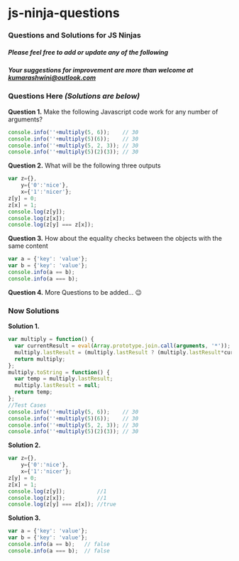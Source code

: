 # js-ninja-questions

### Questions and Solutions for JS Ninjas

##### Please feel free to add or update any of the following
##### Your suggestions for improvement are more than welcome at kumarashwini@outlook.com












### Questions Here *(Solutions are below)*

**Question 1.** Make the following Javascript code work for any number of arguments?

```javascript
console.info(''+multiply(5, 6));    // 30
console.info(''+multiply(5)(6));    // 30
console.info(''+multiply(5, 2, 3)); // 30
console.info(''+multiply(5)(2)(3)); // 30
```

**Question 2.**  What will be the following three outputs

```javascript
var z={},
    y={'0':'nice'},
    x={'1':'nicer'};
z[y] = 0;
z[x] = 1;
console.log(z[y]);
console.log(z[x]);
console.log(z[y] === z[x]);
```

**Question 3.**  How about the equality checks between the objects with the same content

```javascript
var a = {'key': 'value'};
var b = {'key': 'value'};
console.info(a == b);
console.info(a === b);
```

**Question 4.**  More Questions to be added... :wink:












### Now Solutions

**Solution 1.**

```javascript
var multiply = function() {
  var currentResult = eval(Array.prototype.join.call(arguments, '*'));
  multiply.lastResult = (multiply.lastResult ? (multiply.lastResult*currentResult) : currentResult);
  return multiply;
};
multiply.toString = function() {
  var temp = multiply.lastResult;
  multiply.lastResult = null;
  return temp;
};
//Test Cases
console.info(''+multiply(5, 6));    // 30
console.info(''+multiply(5)(6));    // 30
console.info(''+multiply(5, 2, 3)); // 30
console.info(''+multiply(5)(2)(3)); // 30
```

**Solution 2.**

```javascript
var z={},
    y={'0':'nice'},
    x={'1':'nicer'};
z[y] = 0;
z[x] = 1;
console.log(z[y]);          //1
console.log(z[x]);          //1
console.log(z[y] === z[x]); //true
```

**Solution 3.**

```javascript
var a = {'key': 'value'};
var b = {'key': 'value'};
console.info(a == b);   // false
console.info(a === b);  // false 
```
